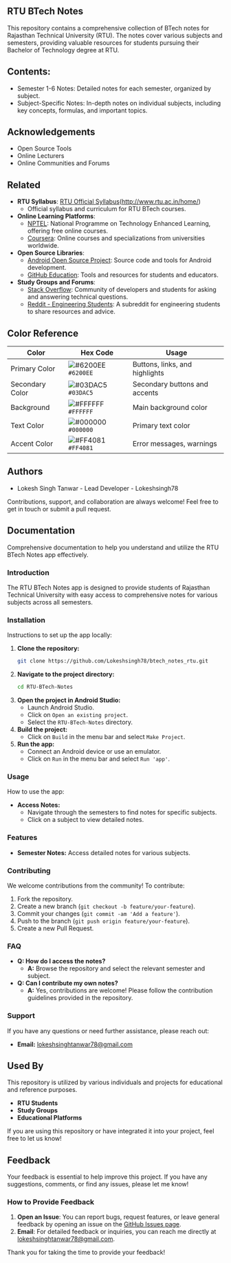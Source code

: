 ## RTU BTech Notes

This repository contains a comprehensive collection of BTech notes for Rajasthan Technical University (RTU). The notes cover various subjects and semesters, providing valuable resources for students pursuing their Bachelor of Technology degree at RTU.

## Contents:

- Semester 1-6 Notes: Detailed notes for each semester, organized by subject.
- Subject-Specific Notes: In-depth notes on individual subjects, including key concepts, formulas, and important topics.

 
## Acknowledgements

 - Open Source Tools
 - Online Lecturers
 - Online Communities and Forums


## Related

- **RTU Syllabus**: [RTU Official Syllabus](http://www.rtu.ac.in/home/)(http://www.rtu.ac.in/home/)
  - Official syllabus and curriculum for RTU BTech courses.
- **Online Learning Platforms**: 
  - [NPTEL](https://nptel.ac.in/): National Programme on Technology Enhanced Learning, offering free online courses.
  - [Coursera](https://www.coursera.org/): Online courses and specializations from universities worldwide.
- **Open Source Libraries**:
  - [Android Open Source Project](https://source.android.com/): Source code and tools for Android development.
  - [GitHub Education](https://education.github.com/): Tools and resources for students and educators.
- **Study Groups and Forums**:
  - [Stack Overflow](https://stackoverflow.com/): Community of developers and students for asking and answering technical questions.
  - [Reddit - Engineering Students](https://www.reddit.com/r/EngineeringStudents/): A subreddit for engineering students to share resources and advice.
## Color Reference


| Color          | Hex Code       | Usage                       |
|----------------|----------------|-----------------------------|
| Primary Color  | ![#6200EE](https://placehold.co/15x15/6200EE/6200EE.png) `#6200EE` | Buttons, links, and highlights |
| Secondary Color| ![#03DAC5](https://placehold.co/15x15/03DAC5/03DAC5.png) `#03DAC5` | Secondary buttons and accents |
| Background     | ![#FFFFFF](https://placehold.co/15x15/FFFFFF/FFFFFF.png) `#FFFFFF` | Main background color         |
| Text Color     | ![#000000](https://placehold.co/15x15/000000/000000.png) `#000000` | Primary text color            |
| Accent Color   | ![#FF4081](https://placehold.co/15x15/FF4081/FF4081.png) `#FF4081` | Error messages, warnings      |

## Authors

- Lokesh Singh Tanwar - Lead Developer - Lokeshsingh78

Contributions, support, and collaboration are always welcome! Feel free to get in touch or submit a pull request.

## Documentation

Comprehensive documentation to help you understand and utilize the RTU BTech Notes app effectively.

### Introduction

The RTU BTech Notes app is designed to provide students of Rajasthan Technical University with easy access to comprehensive notes for various subjects across all semesters.

### Installation

Instructions to set up the app locally:

1. **Clone the repository:**
   ```sh
   git clone https://github.com/Lokeshsingh78/btech_notes_rtu.git
   ```
2. **Navigate to the project directory:**
   ```sh
   cd RTU-BTech-Notes
   ```
3. **Open the project in Android Studio:**
   - Launch Android Studio.
   - Click on `Open an existing project`.
   - Select the `RTU-BTech-Notes` directory.
4. **Build the project:**
   - Click on `Build` in the menu bar and select `Make Project`.
5. **Run the app:**
   - Connect an Android device or use an emulator.
   - Click on `Run` in the menu bar and select `Run 'app'`.

### Usage

How to use the app:

- **Access Notes:**
  - Navigate through the semesters to find notes for specific subjects.
  - Click on a subject to view detailed notes.

### Features

- **Semester Notes:** Access detailed notes for various subjects.


### Contributing

We welcome contributions from the community! To contribute:

1. Fork the repository.
2. Create a new branch (`git checkout -b feature/your-feature`).
3. Commit your changes (`git commit -am 'Add a feature'`).
4. Push to the branch (`git push origin feature/your-feature`).
5. Create a new Pull Request.

### FAQ

- **Q: How do I access the notes?**
  - **A:** Browse the repository and select the relevant semester and subject.
- **Q: Can I contribute my own notes?**
  - **A:** Yes, contributions are welcome! Please follow the contribution guidelines provided in the repository.

### Support

If you have any questions or need further assistance, please reach out:

- **Email:** lokeshsinghtanwar78@gmail.com

## Used By

This repository is utilized by various individuals and projects for educational and reference purposes.

- **RTU Students**
- **Study Groups**
- **Educational Platforms**

If you are using this repository or have integrated it into your project, feel free to let us know!

## Feedback

Your feedback is essential to help improve this project. If you have any suggestions, comments, or find any issues, please let me know!

### How to Provide Feedback

1. **Open an Issue**: You can report bugs, request features, or leave general feedback by opening an issue on the [GitHub Issues page](https://github.com/Lokeshsingh78/btech_notes_rtu/issues).
2. **Email**: For detailed feedback or inquiries, you can reach me directly at [lokeshsinghtanwar78@gmail.com](mailto:lokeshsinghtanwar78@gmail.com).

Thank you for taking the time to provide your feedback!
